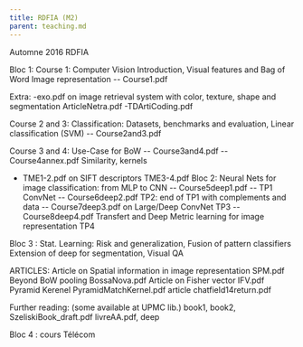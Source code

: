 ```yaml
---
title: RDFIA (M2)
parent: teaching.md
---
```


Automne 2016  RDFIA

Bloc 1:
Course 1: Computer Vision Introduction, Visual features and Bag of Word Image representation
-- Course1.pdf

Extra:
-exo.pdf on image retrieval system with color, texture, shape and segmentation  ArticleNetra.pdf
-TDArtiCoding.pdf

Course 2 and 3: Classification: Datasets, benchmarks and evaluation, Linear classification (SVM)
-- Course2and3.pdf

Course 3 and 4: Use-Case for BoW
-- Course3and4.pdf
-- Course4annex.pdf
Similarity, kernels
- TME1-2.pdf on SIFT descriptors TME3-4.pdf
Bloc 2:
Neural Nets for image classification: from MLP to CNN
-- Course5deep1.pdf
-- TP1
ConvNet
-- Course6deep2.pdf
TP2: end of TP1 with complements and data
-- Course7deep3.pdf on Large/Deep ConvNet
TP3
-- Course8deep4.pdf Transfert and Deep Metric learning for image representation
TP4

Bloc 3 :
Stat. Learning: Risk and generalization,
Fusion of pattern classifiers
Extension of deep for segmentation, Visual QA

ARTICLES:
Article on Spatial information in image representation SPM.pdf
Beyond BoW pooling BossaNova.pdf
Article on Fisher vector IFV.pdf
Pyramid Kerenel PyramidMatchKernel.pdf
article chatfield14return.pdf

Further reading: (some available at UPMC lib.) book1, book2,
                                                                           SzeliskiBook_draft.pdf livreAA.pdf, deep

Bloc 4 :
cours Télécom
